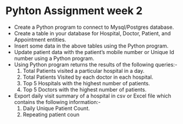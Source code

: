# Pyhton Assignment week 2 
- Create a Python program to connect to Mysql/Postgres database.
- Create a table in your database for Hospital, Doctor, Patient, and Appointment entities.
- Insert some data in the above tables using the Python program.
- Update patient data with the patient’s mobile number or Unique Id number using a Python program.
- Using Python program returns the results of the following queries:-
    1. Total Patients visited a particular hospital in a day.
    2. Total Patients Visited by each doctor in each hospital.
    3. Top 5 Hospitals with the highest number of patients.
    4. Top 5 Doctors with the highest number of patients.
- Export daily visit summary of a hospital in csv or Excel file which contains the following information:-
    1. Daily Unique Patient Count.
    2. Repeating patient coun